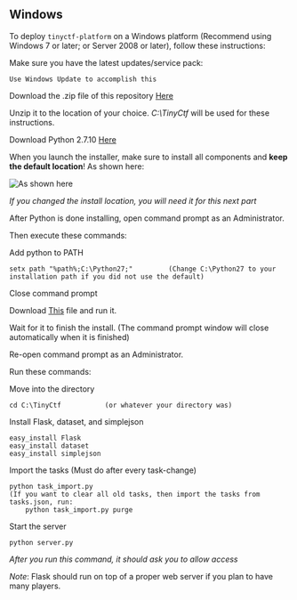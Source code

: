 Windows
----------

To deploy `tinyctf-platform` on a Windows platform (Recommend using Windows 7 or later; or Server 2008 or later), follow these instructions:

Make sure you have the latest updates/service pack:

    Use Windows Update to accomplish this
    
Download the .zip file of this repository [Here](https://github.com/huner2/HunerCTF/archive/master.zip)

Unzip it to the location of your choice. *C:\TinyCtf* will be used for these instructions.

Download Python 2.7.10 [Here](https://www.python.org/ftp/python/2.7.10/python-2.7.10.msi)

When you launch the installer, make sure to install all components and **keep the default location**!  As shown here:

![As shown here](http://i.gyazo.com/aa521762680867fc8ee78ba4d5816ab7.png "As shown here")

*If you changed the install location, you will need it for this next part*

After Python is done installing, open command prompt as an Administrator.

Then execute these commands:

Add python to PATH

    setx path "%path%;C:\Python27;"         (Change C:\Python27 to your installation path if you did not use the default)
    
Close command prompt

Download [This](http://download1350.mediafire.com/gs5wknqo6xog/exbz1170imgbyh8/ez_setup.py) file and run it.

Wait for it to finish the install.  (The command prompt window will close automatically when it is finished)

Re-open command prompt as an Administrator.

Run these commands:

Move into the directory

    cd C:\TinyCtf           (or whatever your directory was)
    
Install Flask, dataset, and simplejson

    easy_install Flask
    easy_install dataset
    easy_install simplejson
    
Import the tasks (Must do after every task-change)

    python task_import.py
    (If you want to clear all old tasks, then import the tasks from tasks.json, run:
        python task_import.py purge

Start the server

    python server.py
    
*After you run this command, it should ask you to allow access*
    
*Note*: Flask should run on top of a proper web server if you plan to have many players.
